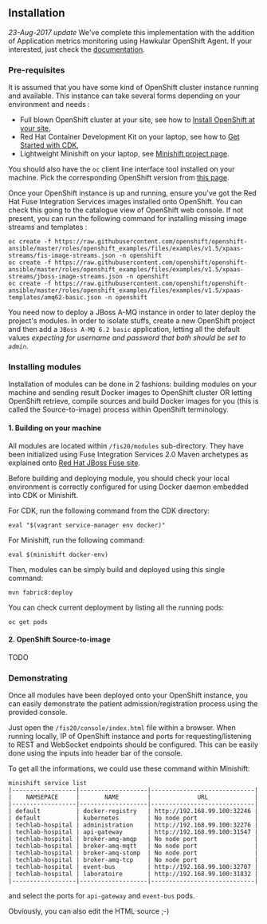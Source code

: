 ## Installation

*23-Aug-2017 update* We've complete this implementation with the addition of Application metrics monitoring using Hawkular OpenShift Agent. If your interested, just check the [documentation](https://github.com/lbroudoux/techlab-hospital/blob/master/fis20/README-HOSA.md).

### Pre-requisites

It is assumed that you have some kind of OpenShift cluster instance running and available. This instance can take several forms depending on your environment and needs :
* Full blown OpenShift cluster at your site, see how to [Install OpenShift at your site](https://docs.openshift.com/container-platform/3.5/install_config/index.html),
* Red Hat Container Development Kit on your laptop, see how to [Get Started with CDK](http://developers.redhat.com/products/cdk/get-started/),
* Lightweight Minishift on your laptop, see [Minishift project page](https://github.com/minishift/minishift).

You should also have the `oc` client line interface tool installed on your machine. Pick the corresponding OpenShift version from [this page](https://github.com/openshift/origin/releases).

Once your OpenShift instance is up and running, ensure you've got the Red Hat Fuse Integration Services images installed onto OpenShift. You can check this going to the catalogue view of OpenShift web console. If not present, you can run the following command for installing missing image streams and templates :

    oc create -f https://raw.githubusercontent.com/openshift/openshift-ansible/master/roles/openshift_examples/files/examples/v1.5/xpaas-streams/fis-image-streams.json -n openshift
    oc create -f https://raw.githubusercontent.com/openshift/openshift-ansible/master/roles/openshift_examples/files/examples/v1.5/xpaas-streams/jboss-image-streams.json -n openshift
    oc create -f https://raw.githubusercontent.com/openshift/openshift-ansible/master/roles/openshift_examples/files/examples/v1.5/xpaas-templates/amq62-basic.json -n openshift

You need now to deploy a JBoss A-MQ instance in order to later deploy the project's modules. In order to isolate stuffs, create a new OpenShift project and then add a `JBoss A-MQ 6.2 basic` application, letting all the default values _expecting for username and password that both should be set to `admin`_.

### Installing modules

Installation of modules can be done in 2 fashions: building modules on your machine and sending result Docker images to OpenShift cluster OR letting OpenShift retrieve, compile sources and build Docker images for you (this is called the Source-to-image) process within OpenShift terminology.

#### 1. Building on your machine

All modules are located within `/fis20/modules` sub-directory. They have been initialized using Fuse Integration Services 2.0 Maven archetypes as explained onto [Red Hat JBoss Fuse site](https://access.redhat.com/documentation/en-us/red_hat_jboss_fuse/6.3/html/fuse_integration_services_2.0_for_openshift/).

Before building and deploying module, you should check your local environment is correctly configured for using Docker daemon embedded into CDK or Minishift.

For CDK, run the following command from the CDK directory:

    eval "$(vagrant service-manager env docker)"

For Minishift, run the following command:

    eval $(minishift docker-env)

Then, modules can be simply build and deployed using this single command:

    mvn fabric8:deploy

You can check current deployment by listing all the running pods:

    oc get pods

#### 2. OpenShift Source-to-image

TODO

### Demonstrating

Once all modules have been deployed onto your OpenShift instance, you can easily demonstrate the patient admission/registration process using the provided console.

Just open the `/fis20/console/index.html` file within a browser. When running locally, IP of OpenShift instance and ports for requesting/listening to REST and WebSocket endpoints should be configured. This can be easily done using the inputs into header bar of the console.

To get all the informations, we could use these command within Minishift:

    minishift service list
    |------------------|-------------------|-----------------------------|
    |    NAMSEPACE     |       NAME        |             URL             |
    |------------------|-------------------|-----------------------------|
    | default          | docker-registry   | http://192.168.99.100:32246 |
    | default          | kubernetes        | No node port                |
    | techlab-hospital | administration    | http://192.168.99.100:32276 |
    | techlab-hospital | api-gateway       | http://192.168.99.100:31547 |
    | techlab-hospital | broker-amq-amqp   | No node port                |
    | techlab-hospital | broker-amq-mqtt   | No node port                |
    | techlab-hospital | broker-amq-stomp  | No node port                |
    | techlab-hospital | broker-amq-tcp    | No node port                |
    | techlab-hospital | event-bus         | http://192.168.99.100:32707 |
    | techlab-hospital | laboratoire       | http://192.168.99.100:31832 |
    |------------------|-------------------|-----------------------------|

and select the ports for `api-gateway` and `event-bus` pods.

Obviously, you can also edit the HTML source ;-)
